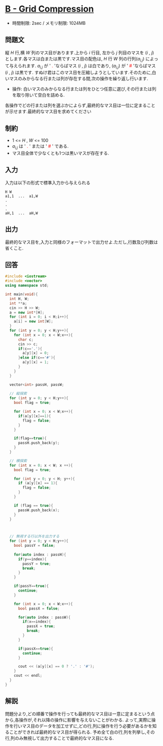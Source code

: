 # [B - Grid Compression](https://abc107.contest.atcoder.jp/tasks/abc107_b)
* 時間制限: 2sec / メモリ制限: 1024MB

## 問題文
縦 *H* 行,横 *W* 列のマス目があります.上から *i* 行目, 左から *j* 列目のマスを (*i* , *j*) とします.各マスは白または黒です.マス目の配色は, *H* 行 *W* 列の行列(*a<sub>i,j</sub>*) によって与えられます.
*a<sub>i,j</sub>* が '<font color=red> . </font> 'ならばマス (*i* , *j*) は白であり, (*a<sub>i,j</sub>*) が '<font color=red> # </font>'ならばマス (*i* , *j*) は黒です.
すぬけ君はこのマス目を圧縮しようとしています.そのために,白いマスのみからなる行または列が存在する間,次の操作を繰り返し行います.

* 操作: 白いマスのみからなる行または列をひとつ任意に選び,その行または列を取り除いて空白を詰める.

各操作でどの行または列を選ぶかによらず,最終的なマス目は一位に定まることが示せます.最終的なマス目を求めてください

## 制約
* 1 <= *H* , *W* <= 100
* *a<sub>i,j</sub>* は '<font color=red> . </font> ' または '<font color=red> # </font> ' である.
* マス目全体で少なくとも1つは黒いマスが存在する.

## 入力
入力は以下の形式で標準入力から与えられる

```
H W
a1,1  ...  a1,W
.
.
.
aH,1  ...  aH,W
```

## 出力
最終的なマス目を,入力と同様のフォーマットで出力せよ.ただし,行数及び列数は省くこと.

## 回答
```cpp
#include <iostream>
#include <vector>
using namespace std;

int main(void){
  int H, W;
  int **a;
  cin >> H >> W;
  a = new int*[H];
  for (int i = 0; i < H;i++){
    a[i] = new int[W];
  }
  for (int y = 0; y < H;y++){
    for (int x = 0; x < W;x++){
      char c;
      cin >> c;
      if(c=='.'){
        a[y][x] = 0;
      }else if(c=='#'){
        a[y][x] = 1;
      }
    }
  }

  vector<int> passH, passW;
  
  // 縦探索
  for (int y = 0; y < H;y++){
    bool flag = true;

    for (int x = 0; x < W;x++){
      if(a[y][x]==1){
        flag = false;
      }
    }

    if(flag==true){
      passH.push_back(y);
    }
  }

  // 横探索
  for (int x = 0; x < W; x ++){
    bool flag = true;

    for (int y = 0; y < H; y++){
      if (a[y][x] == 1){
        flag = false;
      }
    }

    if (flag == true){
      passW.push_back(x);
    }
  }



  // 無視する行以外を出力する
  for (int y = 0; y < H;y++){
    bool passY = false;
    
    for(auto index : passH){
      if(y==index){
        passY = true;
        break;
      }
    }

    if(passY==true){
      continue;
    }

    for (int x = 0; x < W;x++){
      bool passX = false;

      for(auto index : passW){
        if(x==index){
          passX = true;
          break;
        }
      }

      if(passX==true){
        continue;
      }

      cout << (a[y][x] == 0 ? '.' : '#');
    }
    cout << endl;
  }
}

```

## 解説
問題分より,どの順番で操作を行っても最終的なマス目は一意に定まるという点から,各操作が,それ以降の操作に影響を与えないことがわかる.
よって,実際に操作を行いマス目のデータを加工せずに,どの行,列に操作を行う必要があるかを知ることができれば最終的なマス目が得られる.
予め全て白の行,列を列挙し,その行,列のみ無視して出力することで最終的なマス目になる.
